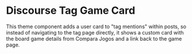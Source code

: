 # Discourse Tag Game Card

This theme component adds a user card to "tag mentions" within posts, so instead of navigating to the tag page directly, it shows a custom card with the board game details from Compara Jogos and a link back to the game page.


